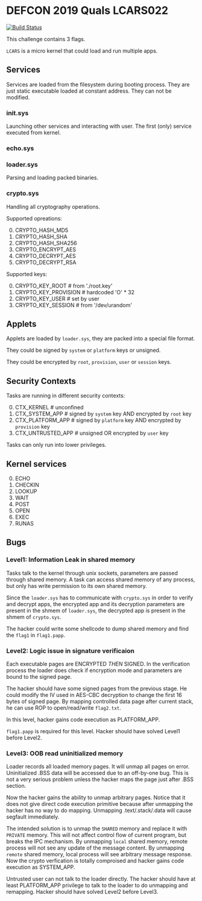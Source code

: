 # DEFCON 2019 Quals LCARS022

[![Build Status](https://travis-ci.com/o-o-overflow/dc2019q-LCARS022.svg?token=UsYquYpUiJ6uJsajRAzb&branch=master)](https://travis-ci.com/o-o-overflow/dc2019q-LCARS022)

This challenge contains 3 flags.

`LCARS` is a micro kernel that could load and run multiple apps. 

## Services
 
Services are loaded from the filesystem during booting process. They are
just static executable loaded at constant address. They can not be
modified.

### init.sys

Launching other services and interacting with user.
The first (only) service executed from kernel.

### echo.sys

### loader.sys

Parsing and loading packed binaries.

### crypto.sys

Handling all cryptography operations.

Supported opreations:

0. CRYPTO\_HASH\_MD5
1. CRYPTO\_HASH\_SHA
2. CRYPTO\_HASH\_SHA256
3. CRYPTO\_ENCRYPT\_AES
4. CRYPTO\_DECRYPT\_AES
5. CRYPTO\_DECRYPT\_RSA

Supported keys:

0. CRYPTO\_KEY\_ROOT # from './root.key'
1. CRYPTO\_KEY\_PROVISION # hardcoded 'O' * 32
2. CRYPTO\_KEY\_USER # set by user
3. CRYPTO\_KEY\_SESSION # from '/dev/urandom'

## Applets

Applets are loaded by `loader.sys`, they are packed into a special file
format.

They could be signed by `system` or `platform` keys or unsigned.

They could be encrypted by `root`, `provision`, `user` or `session` keys.

## Security Contexts

Tasks are running in different security contexts:

0. CTX\_KERNEL # unconfined
1. CTX\_SYSTEM\_APP # signed by `system` key AND encrypted by `root` key
2. CTX\_PLATFORM\_APP # signed by `platform` key AND encrypted by
   `provision` key
3. CTX\_UNTRUSTED\_APP # unsigned OR encrypted by `user` key

Tasks can only run into lower privileges.

## Kernel services

0. ECHO
1. CHECKIN
2. LOOKUP
3. WAIT
4. POST
5. OPEN
6. EXEC
7. RUNAS

## Bugs

### Level1: Information Leak in shared memory

Tasks talk to the kernel through unix sockets, parameters are passed
through shared memory. A task can access shared memory of any process, but
only has write permission to its own shared memory.

Since the `loader.sys` has to communicate with `crypto.sys` in order to
verify and decrypt apps, the encrypted app and its decryption parameters
are present in the shmem of `loader.sys`, the decrypted app is present in
the shmem of `crypto.sys`.

The hacker could write some shellcode to dump shared memory and find the
`flag1` in `flag1.papp`.

### Level2: Logic issue in signature verificaion

Each executable pages are ENCRYPTED *THEN* SIGNED. In the verification
process the loader does check if encryption mode and parameters are bound
to the signed page.

The hacker should have some signed pages from the previous stage. He could
modify the IV used in AES-CBC decryption to change the first 16 bytes of
signed page. By mapping controlled data page after current stack, he can
use ROP to open/read/write `flag2.txt`.

In this level, hacker gains code execution as PLATFORM\_APP.

`flag1.papp` is required for this level. Hacker should have solved Level1
before Level2.

### Level3: OOB read uninitialized memory

Loader records all loaded memory pages. It will unmap all pages on error.
Uninitialized .BSS data will be accessed due to an off-by-one bug. This is
not a very serious problem unless the hacker maps the page just after .BSS
section.

Now the hacker gains the ability to unmap arbitrary pages. Notice that it
does not give direct code execution primitive because after unmapping the
hacker has no way to do mapping. Unmapping .text/.stack/.data will cause
segfault immediately.

The intended solution is to unmap the `SHARED` memory and replace it with
`PRIVATE` memory. This will not affect control flow of current program, but
breaks the IPC mechanism. By unmapping `local` shared memory, remote process
will not see any update of the message content. By unmapping `remote`
shared memory, local process will see arbitrary message response. Now the
crypto verfication is totally comproised and hacker gains code execution as
SYSTEM\_APP.

Untrusted user can not talk to the loader directly. The hacker
should have at least PLATFORM\_APP privilege to talk to the loader to do
unmapping and remapping. Hacker should have solved Level2 before Level3.
